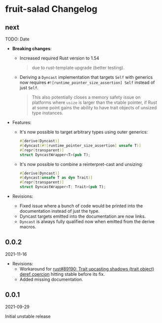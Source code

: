 # fruit-salad Changelog

<!-- markdownlint-disable no-trailing-punctuation -->

## next

TODO: Date

- **Breaking changes**:
  - Increased required Rust version to 1.54
    > due to rust-template upgrade (better testing).
  - Deriving a `Dyncast` implementation that targets `Self` with generics now requires `#![runtime_pointer_size_assertion] Self` instead of just `Self`.
    > This also potentially closes a memory safety issue on platforms where `usize` is larger than the vtable pointer, if Rust at some point gains the ability to have trait objects of unsized type instances.

- Features:
  - It's now possible to target arbitrary types using outer generics:

    ```rust
    #[derive(Dyncast)]
    #[dyncast(#![runtime_pointer_size_assertion] unsafe T)]
    #[repr(transparent)]
    struct DyncastWrapper<T>(pub T);
    ```

  - It's now possible to combine a reinterpret-cast and unsizing:

     ```rust
     #[derive(Dyncast)]
     #[dyncast(unsafe T as dyn Trait)]
     #[repr(transparent)]
     struct DyncastWrapper<T: Trait>(pub T);
     ```

- Revisions:
  - Fixed issue where a bunch of code would be printed into the documentation instead of just the type.
  - Dyncast targets emitted into the documentation are now links.
  - `Dyncast` is always fully qualified now when emitted from the derive macros.

## 0.0.2

2021-11-16

- Revisions:
  - Workaround for [rust#89190: Trait upcasting shadows (trait object) deref coercion](https://github.com/rust-lang/rust/issues/89190) hitting stable before its fix.
  - Added missing documentation.

## 0.0.1

2021-09-29

Initial unstable release
